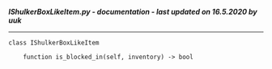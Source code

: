 ***IShulkerBoxLikeItem.py - documentation - last updated on 16.5.2020 by uuk***
___

    class IShulkerBoxLikeItem

        function is_blocked_in(self, inventory) -> bool